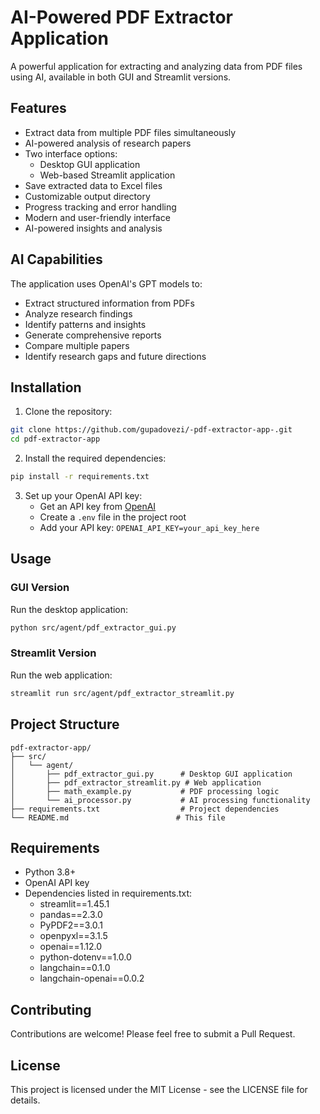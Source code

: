 # AI-Powered PDF Extractor Application

A powerful application for extracting and analyzing data from PDF files using AI, available in both GUI and Streamlit versions.

## Features

- Extract data from multiple PDF files simultaneously
- AI-powered analysis of research papers
- Two interface options:
  - Desktop GUI application
  - Web-based Streamlit application
- Save extracted data to Excel files
- Customizable output directory
- Progress tracking and error handling
- Modern and user-friendly interface
- AI-powered insights and analysis

## AI Capabilities

The application uses OpenAI's GPT models to:
- Extract structured information from PDFs
- Analyze research findings
- Identify patterns and insights
- Generate comprehensive reports
- Compare multiple papers
- Identify research gaps and future directions

## Installation

1. Clone the repository:
```bash
git clone https://github.com/gupadovezi/-pdf-extractor-app-.git
cd pdf-extractor-app
```

2. Install the required dependencies:
```bash
pip install -r requirements.txt
```

3. Set up your OpenAI API key:
   - Get an API key from [OpenAI](https://platform.openai.com/api-keys)
   - Create a `.env` file in the project root
   - Add your API key: `OPENAI_API_KEY=your_api_key_here`

## Usage

### GUI Version
Run the desktop application:
```bash
python src/agent/pdf_extractor_gui.py
```

### Streamlit Version
Run the web application:
```bash
streamlit run src/agent/pdf_extractor_streamlit.py
```

## Project Structure

```
pdf-extractor-app/
├── src/
│   └── agent/
│       ├── pdf_extractor_gui.py      # Desktop GUI application
│       ├── pdf_extractor_streamlit.py # Web application
│       ├── math_example.py           # PDF processing logic
│       └── ai_processor.py           # AI processing functionality
├── requirements.txt                  # Project dependencies
└── README.md                        # This file
```

## Requirements

- Python 3.8+
- OpenAI API key
- Dependencies listed in requirements.txt:
  - streamlit==1.45.1
  - pandas==2.3.0
  - PyPDF2==3.0.1
  - openpyxl==3.1.5
  - openai==1.12.0
  - python-dotenv==1.0.0
  - langchain==0.1.0
  - langchain-openai==0.0.2

## Contributing

Contributions are welcome! Please feel free to submit a Pull Request.

## License

This project is licensed under the MIT License - see the LICENSE file for details.
